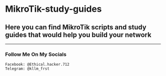 # MikroTik-study-guides

## Here you can find MikroTik scripts and study guides that would help you build your network


---

### Follow Me On My Socials

```
Facebook: @Ethical.hacker.712
Telegram: @kllm_frst
```
